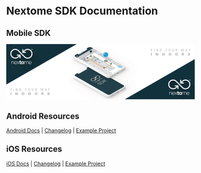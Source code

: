 # Nextome SDK Documentation

## Mobile SDK
![Nextome Android SDK Cover](sdk/res/cover.png)

## Android Resources
[Android Docs](sdk/android/README.md) | [Changelog](sdk/android/CHANGELOG.md) | [Example Project](https://github.com/Nextome/nextome-phoenix-android-whitelabel)

## iOS Resources
[iOS Docs](sdk/ios/README.md) | [Changelog](sdk/ios/CHANGELOG.md) | [Example Project](https://github.com/Nextome/nextome-phoenix-iOS-whitelabel)

